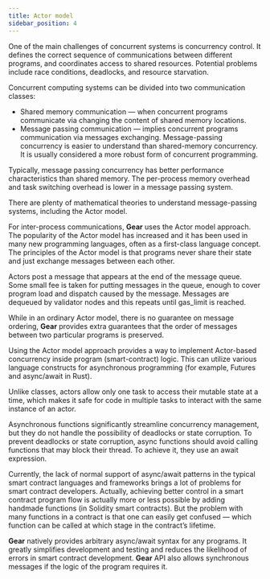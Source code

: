 ```yaml
---
title: Actor model
sidebar_position: 4
---
```


One of the main challenges of concurrent systems is concurrency control. It defines the correct sequence of communications between different programs, and coordinates access to shared resources. Potential problems include race conditions, deadlocks, and resource starvation.

Concurrent computing systems can be divided into two communication classes:
- Shared memory communication — when concurrent programs communicate via changing the content of shared memory locations.
- Message passing communication — implies concurrent programs communication via messages exchanging. Message-passing concurrency is easier to understand than shared-memory concurrency. It is usually considered a more robust form of concurrent programming.

Typically, message passing concurrency has better performance characteristics than shared memory. The per-process memory overhead and task switching overhead is lower in a message passing system.

There are plenty of mathematical theories to understand message-passing systems, including the Actor model.

For inter-process communications, **Gear** uses the Actor model approach. The popularity of the Actor model has increased and it has been used in many new programming languages, often as a first-class language concept. The principles of the Actor model is that programs never share their state and just exchange messages between each other.

Actors post a message that appears at the end of the message queue. Some small fee is taken for putting messages in the queue, enough to cover program load and dispatch caused by the message. Messages are dequeued by validator nodes and this repeats until gas_limit is reached.

While in an ordinary Actor model, there is no guarantee on message ordering, **Gear** provides extra guarantees that the order of messages between two particular programs is preserved.

Using the Actor model approach provides a way to implement Actor-based concurrency inside program (smart-contract) logic. This can utilize various language constructs for asynchronous programming (for example, Futures and async/await in Rust).

Unlike classes, actors allow only one task to access their mutable state at a time, which makes it safe for code in multiple tasks to interact with the same instance of an actor.

Asynchronous functions significantly streamline concurrency management, but they do not handle the possibility of deadlocks or state corruption. To prevent deadlocks or state corruption, async functions should avoid calling functions that may block their thread. To achieve it, they use an await expression.

Currently, the lack of normal support of async/await patterns in the typical smart contract languages and frameworks brings a lot of problems for smart contract developers. Actually, achieving better control in a smart contract program flow is actually more or less possible by adding handmade functions (in Solidity smart contracts). But the problem with many functions in a contract is that one can easily get confused — which function can be called at which stage in the contract’s lifetime.

**Gear** natively provides arbitrary async/await syntax for any programs. It greatly simplifies development and testing and reduces the likelihood of errors in smart contract development. **Gear** API also allows synchronous messages if the logic of the program requires it.
